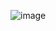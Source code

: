 ![image](https://user-images.githubusercontent.com/70198995/165600700-bb283756-9d31-4484-8717-8e21664d9169.png)
